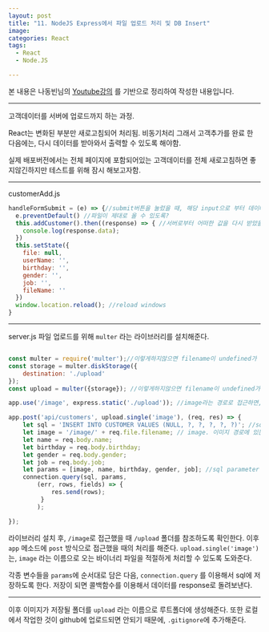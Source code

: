 ```yaml
---
layout: post
title: "11. NodeJS Express에서 파일 업로드 처리 및 DB Insert"
image:
categories: React
tags:
  - React
  - Node.JS

---
```


본 내용은 나동빈님의 [Youtube강의](https://www.youtube.com/playlist?list=PLRx0vPvlEmdD1pSqKZiTihy5rplxecNpz) 를 기반으로 정리하여 작성한 내용입니다.

---

고객데이터를 서버에 업로드까지 하는 과정.

React는 변화된 부분만 새로고침되어 처리됨. 비동기처리
그래서 고객추가를 완료 한 다음에는, 다시 데이터를 받아와서 출력할 수 있도록 해야함.

실제 배포버전에서는 전체 페이지에 포함되어있는 고객데이터를 전체 새로고침하면 좋지않긴하지만 테스트를 위해 잠시 해보고자함.
- - - -
customerAdd.js
```javascript
handleFormSubmit = (e) => {//submit버튼을 눌렀을 때, 해당 input으로 부터 데이터가 들어오는 것.
  e.preventDefault() //파일이 제대로 올 수 있도록?
  this.addCustomer().then((response) => { //서버로부터 어떠한 값을 다시 받았을 때.
    console.log(response.data);
  })
  this.setState({
    file: null,
    userName: '',
    birthday: '',
    gender: '',
    job: '',
    fileName: ''
  })
  window.location.reload(); //reload windows
}
```

- - - -
server.js
파일 업로드를 위해 `multer` 라는 라이브러리를 설치해준다.
```javascript

const multer = require('multer');//이렇게하지않으면 filename이 undefined가 나오게됨.
const storage = multer.diskStorage({
    destination: './upload'
});
const upload = multer({storage}); //이렇게하지않으면 filename이 undefined가 나오게됨.

app.use('/image', express.static('./upload')); //image라는 경로로 접근하면, upload라는 경로를 보여줌

app.post('api/customers', upload.single('image'), (req, res) => {
    let sql = 'INSERT INTO CUSTOMER VALUES (NULL, ?, ?, ?, ?, ?)'; //sql insert
    let image = '/image/' + req.file.filename; // image. 이미지 경로에 있는 해당 파일 이름으로 접근할 것임. 문자열 형태로. multer가 알아서해줌.
    let name = req.body.name;
    let birthday = req.body.birthday;
    let gender = req.body.gender;
    let job = req.body.job;
    let params = [image, name, birthday, gender, job]; //sql parameter
    connection.query(sql, params,
        (err, rows, fields) => {
            res.send(rows);
         }
        );

});
```
라이브러리 설치 후, `/image`로 접근했을 때 `/upload` 폴더를 참조하도록 확인한다.
이후 `app` 메소드에 `post` 방식으로 접근했을 때의 처리를 해준다.
`upload.single('image')` 는, `image` 라는 이름으로 오는 바이너리 파일을 적절하게 처리할 수 있도록 도와준다.

각종 변수들을 `params`에 순서대로 담은 다음, `connection.query` 를 이용해서 sql에 저장하도록 한다.
저장이 되면 콜백함수를 이용해서 데이터를 response로 돌려보낸다.
- - - -
이후 이미지가 저장될 폴더를 `upload` 라는 이름으로 루트폴더에 생성해준다.
또한 로컬에서 작업한 것이 github에 업로드되면 안되기 때문에, `.gitignore`에 추가해준다.